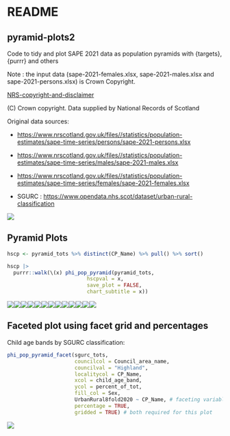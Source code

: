 README
================

## pyramid-plots2

Code to tidy and plot SAPE 2021 data as population pyramids with
{targets}, {purrr} and others

Note : the input data (sape-2021-females.xlsx, sape-2021-males.xlsx and
sape-2021-persons.xlsx) is Crown Copyright.  

[NRS-copyright-and-disclaimer](https://www.nrscotland.gov.uk/copyright-and-disclaimer)   

(C) Crown copyright. Data supplied by National Records of Scotland

Original data sources:

- <https://www.nrscotland.gov.uk/files//statistics/population-estimates/sape-time-series/persons/sape-2021-persons.xlsx>  

- <https://www.nrscotland.gov.uk/files//statistics/population-estimates/sape-time-series/males/sape-2021-males.xlsx>

- <https://www.nrscotland.gov.uk/files//statistics/population-estimates/sape-time-series/females/sape-2021-females.xlsx>

- SGURC :
  <https://www.opendata.nhs.scot/dataset/urban-rural-classification>


![](README_files/figure-gfm/visnet-1.png)<!-- -->

## Pyramid Plots

``` r
hscp <- pyramid_tots %>% distinct(CP_Name) %>% pull() %>% sort()
```

``` r
hscp |>
  purrr::walk(\(x) phi_pop_pyramid(pyramid_tots,
                          hscpval = x,
                          save_plot = FALSE,
                          chart_subtitle = x)) 
```

![](README_files/figure-gfm/unnamed-chunk-2-1.png)<!-- -->![](README_files/figure-gfm/unnamed-chunk-2-2.png)<!-- -->![](README_files/figure-gfm/unnamed-chunk-2-3.png)<!-- -->![](README_files/figure-gfm/unnamed-chunk-2-4.png)<!-- -->![](README_files/figure-gfm/unnamed-chunk-2-5.png)<!-- -->![](README_files/figure-gfm/unnamed-chunk-2-6.png)<!-- -->![](README_files/figure-gfm/unnamed-chunk-2-7.png)<!-- -->![](README_files/figure-gfm/unnamed-chunk-2-8.png)<!-- -->![](README_files/figure-gfm/unnamed-chunk-2-9.png)<!-- -->![](README_files/figure-gfm/unnamed-chunk-2-10.png)<!-- -->![](README_files/figure-gfm/unnamed-chunk-2-11.png)<!-- -->![](README_files/figure-gfm/unnamed-chunk-2-12.png)<!-- -->![](README_files/figure-gfm/unnamed-chunk-2-13.png)<!-- -->

## Faceted plot using facet grid and percentages

Child age bands by SGURC classification:

``` r
phi_pop_pyramid_facet(sgurc_tots,
                      councilcol = Council_area_name,
                      councilval = "Highland",
                      localitycol = CP_Name,
                      xcol = child_age_band,
                      ycol = percent_of_tot,
                      fill_col = Sex,
                      UrbanRural8fold2020 ~ CP_Name, # faceting variables
                      percentage = TRUE,
                      gridded = TRUE) # both required for this plot
```

![](README_files/figure-gfm/unnamed-chunk-4-1.png)<!-- -->
